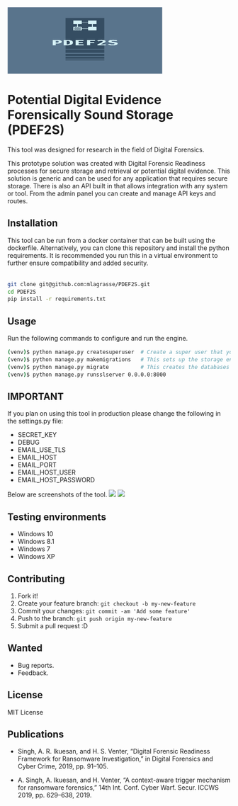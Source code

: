 <img src="https://github.com/mlagrasse/PDEF2S/raw/master/static/assets/img/PDEF2S.png" height="150" width="350"/>

# Potential Digital Evidence Forensically Sound Storage (PDEF2S)

This tool was designed for research in the field of Digital Forensics.

This prototype solution was created with Digital Forensic Readiness processes for secure storage and retrieval or potential digital evidence. This solution is generic and can be used for any application  that requires secure storage. There is also an API built in that allows integration with any system or tool. From the admin panel you can create and manage API keys and routes.

## Installation

This tool can be run from a docker container that can be built using the dockerfile. Alternatively, you can clone this repository and install the python requirements. It is recommended you run this in a virtual environment to further ensure compatibility and added security.

```bash

git clone git@github.com:mlagrasse/PDEF2S.git
cd PDEF2S
pip install -r requirements.txt
```

## Usage

Run the following commands to configure and run the engine.

```bash
(venv)$ python manage.py createsuperuser  # Create a super user that you will use as the admin
(venv)$ python manage.py makemigrations   # This sets up the storage engine and databases
(venv)$ python manage.py migrate          # This creates the databases and interfaces
(venv)$ python manage.py runsslserver 0.0.0.0:8000  
```

## IMPORTANT

If you plan on using this tool in production please change the following in the settings.py file:

- SECRET_KEY
- DEBUG
- EMAIL_USE_TLS
- EMAIL_HOST
- EMAIL_PORT
- EMAIL_HOST_USER
- EMAIL_HOST_PASSWORD

Below are screenshots of the tool.
<img src="https://github.com/mlagrasse/PDEF2S/raw/master/static/assets/img/home.png" />
<img src="https://github.com/mlagrasse/PDEF2S/raw/master/static/assets/img/details.png" />

## Testing environments

- Windows 10
- Windows 8.1
- Windows 7
- Windows XP

## Contributing

1. Fork it!
2. Create your feature branch: `git checkout -b my-new-feature`
3. Commit your changes: `git commit -am 'Add some feature'`
4. Push to the branch: `git push origin my-new-feature`
5. Submit a pull request :D

## Wanted

- Bug reports.
- Feedback.

## License

MIT License

## Publications

- Singh, A. R. Ikuesan, and H. S. Venter, “Digital Forensic Readiness Framework for Ransomware Investigation,” in Digital Forensics and Cyber Crime, 2019, pp. 91–105.

- A. Singh, A. Ikuesan, and H. Venter, “A context-aware trigger mechanism for ransomware forensics,” 14th Int. Conf. Cyber Warf. Secur. ICCWS 2019, pp. 629–638, 2019.
